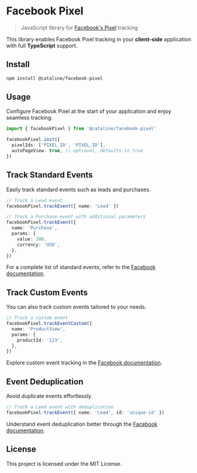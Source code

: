 # Facebook Pixel

> JavaScript library for [Facebook's Pixel](https://developers.facebook.com/docs/meta-pixel/get-started/) tracking

This library enables Facebook Pixel tracking in your **client-side** application with full **TypeScript** support.

## Install

```bash
npm install @cataline/facebook-pixel
```

## Usage

Configure Facebook Pixel at the start of your application and enjoy seamless tracking.

```ts
import { facebookPixel } from '@cataline/facebook-pixel'

facebookPixel.init({
  pixelIds: ['PIXEL_ID', 'PIXEL_ID'],
  autoPageView: true, // optional, defaults to true
})
```

## Track Standard Events

Easily track standard events such as leads and purchases.

```ts
// Track a Lead event
facebookPixel.trackEvent({ name: 'Lead' })

// Track a Purchase event with additional parameters
facebookPixel.trackEvent({
  name: 'Purchase',
  params: {
    value: 100,
    currency: 'USD',
  },
})
```

For a complete list of standard events, refer to the [Facebook documentation](https://en-gb.facebook.com/business/help/402791146561655?id=1205376682832142).

## Track Custom Events

You can also track custom events tailored to your needs.

```ts
// Track a custom event
facebookPixel.trackEventCustom({
  name: 'ProductView',
  params: {
    productId: '123',
  },
})
```

Explore custom event tracking in the [Facebook documentation](https://developers.facebook.com/docs/meta-pixel/implementation/conversion-tracking/?locale=en_US#tracking-custom-events).

## Event Deduplication

Avoid duplicate events effortlessly.

```ts
// Track a Lead event with deduplication
facebookPixel.trackEvent({ name: 'Lead', id: 'unique-id' })
```

Understand event deduplication better through the [Facebook documentation](https://developers.facebook.com/docs/marketing-api/conversions-api/deduplicate-pixel-and-server-events?locale=en_US).

## License

This project is licensed under the MIT License.
